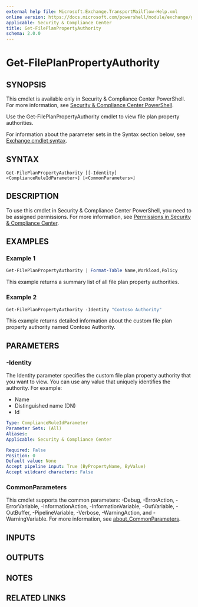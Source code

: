 ```yaml
---
external help file: Microsoft.Exchange.TransportMailflow-Help.xml
online version: https://docs.microsoft.com/powershell/module/exchange/get-fileplanpropertyauthority
applicable: Security & Compliance Center
title: Get-FilePlanPropertyAuthority
schema: 2.0.0
---
```


# Get-FilePlanPropertyAuthority

## SYNOPSIS
This cmdlet is available only in Security & Compliance Center PowerShell. For more information, see [Security & Compliance Center PowerShell](https://docs.microsoft.com/powershell/exchange/scc-powershell).

Use the Get-FilePlanPropertyAuthority cmdlet to view file plan property authorities.

For information about the parameter sets in the Syntax section below, see [Exchange cmdlet syntax](https://docs.microsoft.com/powershell/exchange/exchange-cmdlet-syntax).

## SYNTAX

```
Get-FilePlanPropertyAuthority [[-Identity] <ComplianceRuleIdParameter>] [<CommonParameters>]
```

## DESCRIPTION
To use this cmdlet in Security & Compliance Center PowerShell, you need to be assigned permissions. For more information, see [Permissions in Security & Compliance Center](https://go.microsoft.com/fwlink/p/?LinkId=511920).

## EXAMPLES

### Example 1
```powershell
Get-FilePlanPropertyAuthority | Format-Table Name,Workload,Policy
```

This example returns a summary list of all file plan property authorities.

### Example 2
```powershell
Get-FilePlanPropertyAuthority -Identity "Contoso Authority"
```

This example returns detailed information about the custom file plan property authority named Contoso Authority.

## PARAMETERS

### -Identity
The Identity parameter specifies the custom file plan property authority that you want to view. You can use any value that uniquely identifies the authority. For example:

- Name
- Distinguished name (DN)
- Id

```yaml
Type: ComplianceRuleIdParameter
Parameter Sets: (All)
Aliases:
Applicable: Security & Compliance Center

Required: False
Position: 0
Default value: None
Accept pipeline input: True (ByPropertyName, ByValue)
Accept wildcard characters: False
```

### CommonParameters
This cmdlet supports the common parameters: -Debug, -ErrorAction, -ErrorVariable, -InformationAction, -InformationVariable, -OutVariable, -OutBuffer, -PipelineVariable, -Verbose, -WarningAction, and -WarningVariable. For more information, see [about_CommonParameters](https://go.microsoft.com/fwlink/p/?LinkID=113216).

## INPUTS

###  

## OUTPUTS

###  

## NOTES

## RELATED LINKS

